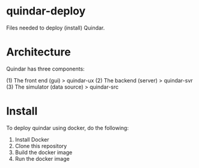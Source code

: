 # quindar-deploy
Files needed to deploy (install) Quindar.


# Architecture

Quindar has three components:

(1) The front end (gui)          > quindar-ux
(2) The backend (server)         > quindar-svr
(3) The simulator (data source)  > quindar-src




# Install

To deploy quindar using docker, do the following:

1. Install Docker
2. Clone this repository
3. Build the docker image
4. Run the docker image
